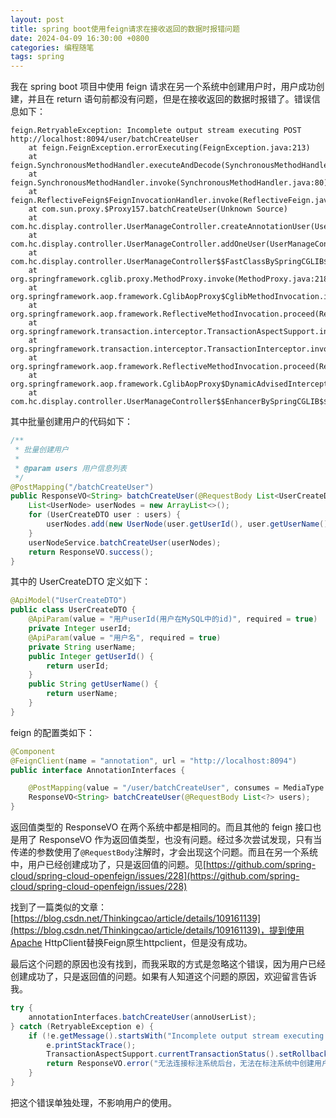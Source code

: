 ```yaml
---
layout: post
title: spring boot使用feign请求在接收返回的数据时报错问题
date: 2024-04-09 16:30:00 +0800
categories: 编程随笔
tags: spring
---
```


我在 spring boot 项目中使用 feign 请求在另一个系统中创建用户时，用户成功创建，并且在 return 语句前都没有问题，但是在接收返回的数据时报错了。错误信息如下：

```
feign.RetryableException: Incomplete output stream executing POST http://localhost:8094/user/batchCreateUser
	at feign.FeignException.errorExecuting(FeignException.java:213)
	at feign.SynchronousMethodHandler.executeAndDecode(SynchronousMethodHandler.java:115)
	at feign.SynchronousMethodHandler.invoke(SynchronousMethodHandler.java:80)
	at feign.ReflectiveFeign$FeignInvocationHandler.invoke(ReflectiveFeign.java:103)
	at com.sun.proxy.$Proxy157.batchCreateUser(Unknown Source)
	at com.hc.display.controller.UserManageController.createAnnotationUser(UserManageController.java:226)
	at com.hc.display.controller.UserManageController.addOneUser(UserManageController.java:53)
	at com.hc.display.controller.UserManageController$$FastClassBySpringCGLIB$$43114b6c.invoke(<generated>)
	at org.springframework.cglib.proxy.MethodProxy.invoke(MethodProxy.java:218)
	at org.springframework.aop.framework.CglibAopProxy$CglibMethodInvocation.invokeJoinpoint(CglibAopProxy.java:749)
	at org.springframework.aop.framework.ReflectiveMethodInvocation.proceed(ReflectiveMethodInvocation.java:163)
	at org.springframework.transaction.interceptor.TransactionAspectSupport.invokeWithinTransaction(TransactionAspectSupport.java:295)
	at org.springframework.transaction.interceptor.TransactionInterceptor.invoke(TransactionInterceptor.java:98)
	at org.springframework.aop.framework.ReflectiveMethodInvocation.proceed(ReflectiveMethodInvocation.java:186)
	at org.springframework.aop.framework.CglibAopProxy$DynamicAdvisedInterceptor.intercept(CglibAopProxy.java:688)
	at com.hc.display.controller.UserManageController$$EnhancerBySpringCGLIB$$a254db94.addOneUser(<generated>)
```

其中批量创建用户的代码如下：

```java
/**
 * 批量创建用户
 *
 * @param users 用户信息列表
 */
@PostMapping("/batchCreateUser")
public ResponseVO<String> batchCreateUser(@RequestBody List<UserCreateDTO> users) {
    List<UserNode> userNodes = new ArrayList<>();
    for (UserCreateDTO user : users) {
        userNodes.add(new UserNode(user.getUserId(), user.getUserName()));
    }
    userNodeService.batchCreateUser(userNodes);
    return ResponseVO.success();
}
```

其中的 UserCreateDTO 定义如下：
```java
@ApiModel("UserCreateDTO")
public class UserCreateDTO {
    @ApiParam(value = "用户userId(用户在MySQL中的id)", required = true)
    private Integer userId;
    @ApiParam(value = "用户名", required = true)
    private String userName;
    public Integer getUserId() {
        return userId;
    }
    public String getUserName() {
        return userName;
    }
}
```

feign 的配置类如下：

```java
@Component
@FeignClient(name = "annotation", url = "http://localhost:8094")
public interface AnnotationInterfaces {

    @PostMapping(value = "/user/batchCreateUser", consumes = MediaType.APPLICATION_JSON_VALUE)
    ResponseVO<String> batchCreateUser(@RequestBody List<?> users);
}
```
返回值类型的 ResponseVO 在两个系统中都是相同的。而且其他的 feign 接口也是用了 ResponseVO 作为返回值类型，也没有问题。经过多次尝试发现，只有当传递的参数使用了`@RequestBody`注解时，才会出现这个问题。而且在另一个系统中，用户已经创建成功了，只是返回值的问题。见[https://github.com/spring-cloud/spring-cloud-openfeign/issues/228](https://github.com/spring-cloud/spring-cloud-openfeign/issues/228)

找到了一篇类似的文章：[https://blog.csdn.net/Thinkingcao/article/details/109161139](https://blog.csdn.net/Thinkingcao/article/details/109161139)，提到使用Apache HttpClient替换Feign原生httpclient，但是没有成功。

最后这个问题的原因也没有找到，而我采取的方式是忽略这个错误，因为用户已经创建成功了，只是返回值的问题。如果有人知道这个问题的原因，欢迎留言告诉我。

```java
try {
    annotationInterfaces.batchCreateUser(annoUserList);
} catch (RetryableException e) {
    if (!e.getMessage().startsWith("Incomplete output stream executing POST")) {
        e.printStackTrace();
        TransactionAspectSupport.currentTransactionStatus().setRollbackOnly();
        return ResponseVO.error("无法连接标注系统后台，无法在标注系统中创建用户");
    }
}
```
把这个错误单独处理，不影响用户的使用。
